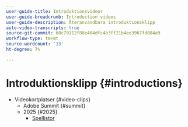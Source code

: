 ```yaml
---
user-guide-title: Introduktionsvideor
user-guide-breadcrumb: Introduction videos
user-guide-description: Återanvändbara introduktionsklipp
auto-video-transcripts: true
source-git-commit: 60c79112f88e404dfc4b3ff21b4ee3967fd884a9
workflow-type: tm+mt
source-wordcount: '13'
ht-degree: 7%

---
```



# Introduktionsklipp {#introductions}

+ Videokortplatser {#video-clips}
   + Adobe Summit {#summit}
   + 2025 {#2025}
      + [Spellistor](video-clips/summit/2025/playlists.md)
